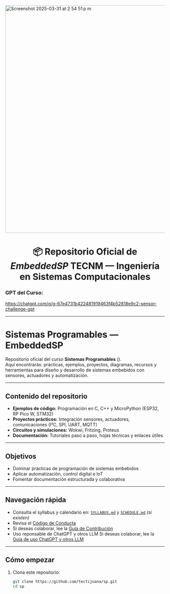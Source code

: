 

<img width="717" alt="Screenshot 2025-03-31 at 2 54 51 p m" src="https://github.com/user-attachments/assets/90f89108-192c-48b0-baef-558bf4ad686f" />

<h1 align="center">📦 Repositorio Oficial de <em>EmbeddedSP</em> TECNM — Ingeniería en Sistemas Computacionales </h1>

### GPT del Curso: 
https://chatgpt.com/g/g-67e4731b422481919463f4b52818e9c2-sensor-challenge-gpt


---
# Sistemas Programables — EmbeddedSP

Repositorio oficial del curso **Sistemas Programables** ().  
Aquí encontrarás: prácticas, ejemplos, proyectos, diagramas, recursos y herramientas para diseño y desarrollo de sistemas embebidos con sensores, actuadores y automatización.

---

## Contenido del repositorio

- **Ejemplos de código:** Programación en C, C++ y MicroPython (ESP32, RP Pico W, STM32)
- **Proyectos prácticos:** Integración sensores, actuadores, comunicaciones (I²C, SPI, UART, MQTT)
- **Circuitos y simulaciones:** Wokwi, Fritzing, Proteus
- **Documentación:** Tutoriales paso a paso, hojas técnicas y enlaces útiles

---

## Objetivos

- Dominar prácticas de programación de sistemas embebidos
- Aplicar automatización, control digital e IoT
- Fomentar documentación estructurada y colaborativa

---

## Navegación rápida

- Consulta el syllabus y calendario en: [`SYLLABUS.md`](./SYLLABUS.md) y [`SCHEDULE.md`](./SCHEDULE.md) *(si existen)*
- Revisa el [Código de Conducta](./CODE_OF_CONDUCT.md)
- Si deseas colaborar, lee la [Guía de Contribución](./CONTRIBUTING.md)
- Uso reponsable de ChatGPT y otros LLM  Si deseas colaborar, lee la [Guía de uso ChatGPT y otros LLM](./AI_GUIDANCE.md)
  
---

## Cómo empezar

1. Clona este repositorio:
   ```bash
   git clone https://github.com/tectijuana/sp.git
   cd sp

